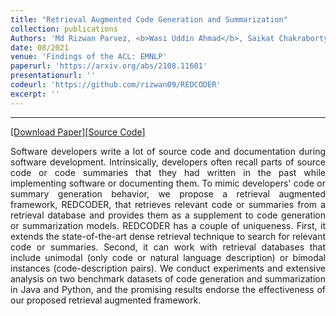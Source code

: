 ```yaml
---
title: "Retrieval Augmented Code Generation and Summarization"
collection: publications
Authors: 'Md Rizwan Parvez, <b>Wasi Uddin Ahmad</b>, Saikat Chakraborty, Baishakhi Ray, and Kai-Wei Chang.'
date: 08/2021
venue: 'Findings of the ACL: EMNLP'
paperurl: 'https://arxiv.org/abs/2108.11601'
presentationurl: ''
codeurl: 'https://github.com/rizwan09/REDCODER'
excerpt: ''
---
```

---
<a href='https://arxiv.org/pdf/2108.11601.pdf' target="_blank">[Download Paper]</a><a href='https://github.com/rizwan09/REDCODER' target="_blank">[Source Code]</a>

<p align="justify">
  Software developers write a lot of source code and documentation during software development. Intrinsically, developers often recall parts of source code or 
  code summaries that they had written in the past while implementing software or documenting them. To mimic developers' code or summary generation behavior, 
  we propose a retrieval augmented framework, REDCODER, that retrieves relevant code or summaries from a retrieval database and provides them as a supplement to 
  code generation or summarization models. REDCODER has a couple of uniqueness. First, it extends the state-of-the-art dense retrieval technique to search for 
  relevant code or summaries. Second, it can work with retrieval databases that include unimodal (only code or natural language description) or bimodal instances 
  (code-description pairs). We conduct experiments and extensive analysis on two benchmark datasets of code generation and summarization in Java and Python, and
  the promising results endorse the effectiveness of our proposed retrieval augmented framework.
</p>
